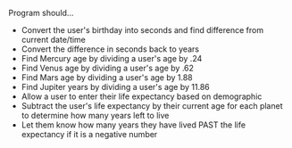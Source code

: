 Program should...
- Convert the user's birthday into seconds and find difference from current date/time
- Convert the difference in seconds back to years
- Find Mercury age by dividing a user's age by .24
- Find Venus age by dividing a user's age by .62
- Find Mars age by dividing a user's age by 1.88
- Find Jupiter years by dividing a user's age by 11.86
- Allow a user to enter their life expectancy based on demographic
- Subtract the user's life expectancy by their current age for each planet to determine how many years left to live
- Let them know how many years they have lived PAST the life expectancy if it is a negative number
